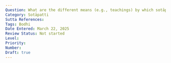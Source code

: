 ```yaml
---
Question: What are the different means (e.g., teachings) by which sotāpatti can be attained?
Category: Sotāpatti
Sutta References:
Tags: Bodhi
Date Entered: March 22, 2025
Review Status: Not started
Level: 
Priority: 
Number: 
Draft: true
---
```

